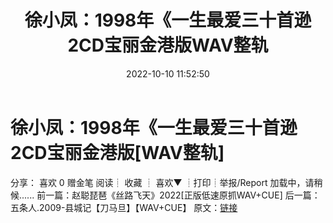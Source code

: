 ﻿---
title: 徐小凤：1998年《一生最爱三十首逊2CD宝丽金港版WAV整轨
date: 2022-10-10 11:52:50
categories: WAV车载音乐、镜像
tags: 华语中文
---
# 徐小凤：1998年《一生最爱三十首逊2CD宝丽金港版[WAV整轨]

分享：
喜欢
0
赠金笔
阅读┊
收藏
┊
喜欢▼
┊打印┊举报/Report
加载中，请稍候......
前一篇：赵聪琵琶《丝路飞天》2022[正版低速原抓WAV+CUE]
后一篇：五条人.2009-县城记【刀马旦】【WAV+CUE】
原文：[链接](https://blog.sina.com.cn/s/blog_1647c7e7601030zuv.html)
